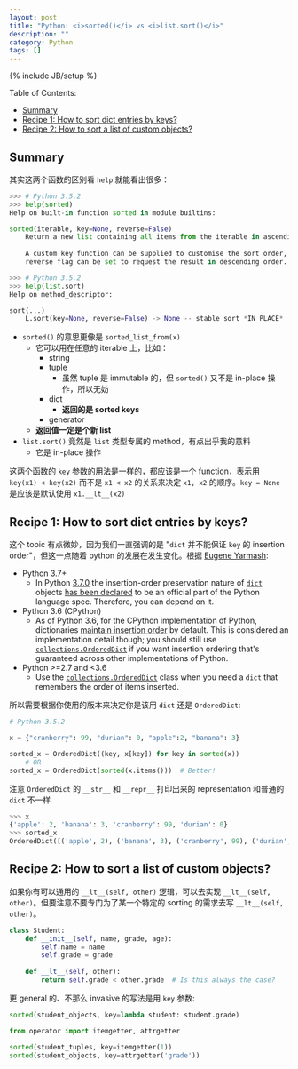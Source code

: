 ```yaml
---
layout: post
title: "Python: <i>sorted()</i> vs <i>list.sort()</i>"
description: ""
category: Python
tags: []
---
```

{% include JB/setup %}

Table of Contents:

<!-- TOC -->

- [Summary](#summary)
- [Recipe 1: How to sort dict entries by keys?](#recipe-1-how-to-sort-dict-entries-by-keys)
- [Recipe 2: How to sort a list of custom objects?](#recipe-2-how-to-sort-a-list-of-custom-objects)

<!-- /TOC -->

## Summary

其实这两个函数的区别看 `help` 就能看出很多：

```python
>>> # Python 3.5.2
>>> help(sorted)
Help on built-in function sorted in module builtins:

sorted(iterable, key=None, reverse=False)
    Return a new list containing all items from the iterable in ascending order.
    
    A custom key function can be supplied to customise the sort order, and the
    reverse flag can be set to request the result in descending order.
```

```python
>>> # Python 3.5.2
>>> help(list.sort)
Help on method_descriptor:

sort(...)
    L.sort(key=None, reverse=False) -> None -- stable sort *IN PLACE*
```

- `sorted()` 的意思更像是 `sorted_list_from(x)`
    - 它可以用在任意的 iterable 上，比如：
        - string
        - tuple
            - 虽然 tuple 是 immutable 的，但 `sorted()` 又不是 in-place 操作，所以无妨
        - dict
            - **返回的是 sorted keys**
        - generator
    - **返回值一定是个新 list**
- `list.sort()` 竟然是 `list` 类型专属的 method，有点出乎我的意料
    - 它是 in-place 操作

这两个函数的 `key` 参数的用法是一样的，都应该是一个 function，表示用 `key(x1) < key(x2)` 而不是 `x1 < x2` 的关系来决定 `x1, x2` 的顺序。`key = None` 是应该是默认使用 `x1.__lt__(x2)`

## Recipe 1: How to sort dict entries by keys?

这个 topic 有点微妙，因为我们一直强调的是 "`dict` 并不能保证 `key` 的 insertion order"，但这一点随着 python 的发展在发生变化。根据 [Eugene Yarmash](https://stackoverflow.com/a/40007169):

- Python 3.7+
    - In Python [3.7.0](https://docs.python.org/3.7/whatsnew/3.7.html) the insertion-order preservation nature of [`dict`](https://docs.python.org/3.7/library/stdtypes.html#typesmapping) objects [has been declared](https://mail.python.org/pipermail/python-dev/2017-December/151283.html) to be an official part of the Python language spec. Therefore, you can depend on it.
- Python 3.6 (CPython)
    - As of Python 3.6, for the CPython implementation of Python, dictionaries [maintain insertion order](https://docs.python.org/3.6/whatsnew/3.6.html#new-dict-implementation) by default. This is considered an implementation detail though; you should still use [`collections.OrderedDict`](https://docs.python.org/3/library/collections.html#collections.OrderedDict) if you want insertion ordering that's guaranteed across other implementations of Python.
- Python >=2.7 and <3.6
    - Use the [`collections.OrderedDict`](https://docs.python.org/3/library/collections.html#collections.OrderedDict) class when you need a `dict` that remembers the order of items inserted.

所以需要根据你使用的版本来决定你是该用 `dict` 还是 `OrderedDict`:

```python
# Python 3.5.2

x = {"cranberry": 99, "durian": 0, "apple":2, "banana": 3}

sorted_x = OrderedDict((key, x[key]) for key in sorted(x))
    # OR
sorted_x = OrderedDict(sorted(x.items()))  # Better!
```

注意 `OrderedDict` 的 `__str__` 和 `__repr__` 打印出来的 representation 和普通的 `dict` 不一样

```python
>>> x
{'apple': 2, 'banana': 3, 'cranberry': 99, 'durian': 0}
>>> sorted_x
OrderedDict([('apple', 2), ('banana', 3), ('cranberry', 99), ('durian', 0)])
```

## Recipe 2: How to sort a list of custom objects?

如果你有可以通用的 `__lt__(self, other)` 逻辑，可以去实现 `__lt__(self, other)`。但要注意不要专门为了某一个特定的 sorting 的需求去写 `__lt__(self, other)`。

```python
class Student:
    def __init__(self, name, grade, age):
        self.name = name
        self.grade = grade
    
    def __lt__(self, other):
        return self.grade < other.grade  # Is this always the case? 
```

更 general 的、不那么 invasive 的写法是用 `key` 参数:

```python
sorted(student_objects, key=lambda student: student.grade)

from operator import itemgetter, attrgetter

sorted(student_tuples, key=itemgetter(1))
sorted(student_objects, key=attrgetter('grade'))
```